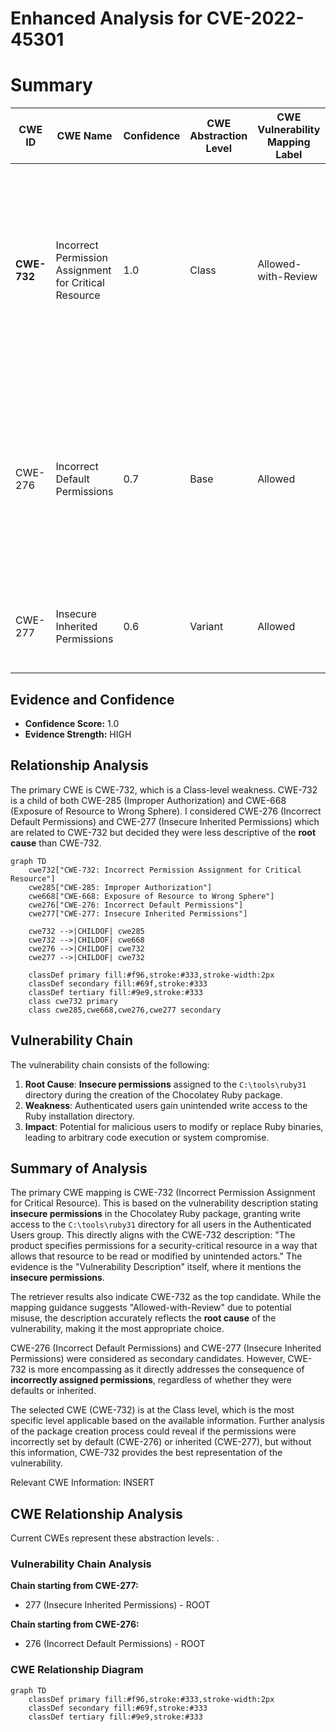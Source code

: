 # Enhanced Analysis for CVE-2022-45301

# Summary
| CWE ID | CWE Name | Confidence | CWE Abstraction Level | CWE Vulnerability Mapping Label | CWE-Vulnerability Mapping Notes |
|---|---|---|---|---|---|
| **CWE-732** | Incorrect Permission Assignment for Critical Resource | 1.0 | Class | Allowed-with-Review | Primary CWE: The vulnerability description clearly indicates **insecure permissions** assigned to the `C:\tools\ruby31` directory, granting unintended write access to the "Authenticated Users" group. |
| CWE-276 | Incorrect Default Permissions | 0.7 | Base | Allowed | Secondary Candidate: While CWE-732 is the primary mapping, CWE-276 could be considered as it relates to the permissions being set incorrectly during the package installation process. |
| CWE-277 | Insecure Inherited Permissions | 0.6 | Variant | Allowed | Secondary Candidate: Also, it is possible that the insecure permissions were inherited. |

## Evidence and Confidence

*   **Confidence Score:** 1.0
*   **Evidence Strength:** HIGH

## Relationship Analysis
The primary CWE is CWE-732, which is a Class-level weakness. CWE-732 is a child of both CWE-285 (Improper Authorization) and CWE-668 (Exposure of Resource to Wrong Sphere). I considered CWE-276 (Incorrect Default Permissions) and CWE-277 (Insecure Inherited Permissions) which are related to CWE-732 but decided they were less descriptive of the **root cause** than CWE-732.

```mermaid
graph TD
    cwe732["CWE-732: Incorrect Permission Assignment for Critical Resource"]
    cwe285["CWE-285: Improper Authorization"]
    cwe668["CWE-668: Exposure of Resource to Wrong Sphere"]
    cwe276["CWE-276: Incorrect Default Permissions"]
    cwe277["CWE-277: Insecure Inherited Permissions"]
    
    cwe732 -->|CHILDOF| cwe285
    cwe732 -->|CHILDOF| cwe668
    cwe276 -->|CHILDOF| cwe732
    cwe277 -->|CHILDOF| cwe732
    
    classDef primary fill:#f96,stroke:#333,stroke-width:2px
    classDef secondary fill:#69f,stroke:#333
    classDef tertiary fill:#9e9,stroke:#333
    class cwe732 primary
    class cwe285,cwe668,cwe276,cwe277 secondary
```

## Vulnerability Chain
The vulnerability chain consists of the following:
1.  **Root Cause**: **Insecure permissions** assigned to the `C:\tools\ruby31` directory during the creation of the Chocolatey Ruby package.
2.  **Weakness**: Authenticated users gain unintended write access to the Ruby installation directory.
3.  **Impact**: Potential for malicious users to modify or replace Ruby binaries, leading to arbitrary code execution or system compromise.

## Summary of Analysis
The primary CWE mapping is CWE-732 (Incorrect Permission Assignment for Critical Resource). This is based on the vulnerability description stating **insecure permissions** in the Chocolatey Ruby package, granting write access to the `C:\tools\ruby31` directory for all users in the Authenticated Users group. This directly aligns with the CWE-732 description: "The product specifies permissions for a security-critical resource in a way that allows that resource to be read or modified by unintended actors." The evidence is the "Vulnerability Description" itself, where it mentions the **insecure permissions**.

The retriever results also indicate CWE-732 as the top candidate. While the mapping guidance suggests "Allowed-with-Review" due to potential misuse, the description accurately reflects the **root cause** of the vulnerability, making it the most appropriate choice.

CWE-276 (Incorrect Default Permissions) and CWE-277 (Insecure Inherited Permissions) were considered as secondary candidates. However, CWE-732 is more encompassing as it directly addresses the consequence of **incorrectly assigned permissions**, regardless of whether they were defaults or inherited.

The selected CWE (CWE-732) is at the Class level, which is the most specific level applicable based on the available information. Further analysis of the package creation process could reveal if the permissions were incorrectly set by default (CWE-276) or inherited (CWE-277), but without this information, CWE-732 provides the best representation of the vulnerability.

Relevant CWE Information:
INSERT


## CWE Relationship Analysis

Current CWEs represent these abstraction levels: .


### Vulnerability Chain Analysis

**Chain starting from CWE-277:**
- 277 (Insecure Inherited Permissions) - ROOT


**Chain starting from CWE-276:**
- 276 (Incorrect Default Permissions) - ROOT



### CWE Relationship Diagram

```mermaid
graph TD
    classDef primary fill:#f96,stroke:#333,stroke-width:2px
    classDef secondary fill:#69f,stroke:#333
    classDef tertiary fill:#9e9,stroke:#333
```
